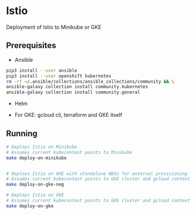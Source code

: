 # Istio

Deployment of Istio to Minikube or GKE

## Prerequisites

* Ansible

```bash
pip3 install --user ansible
pip3 install --user openshift kubernetes
rm -rf ~/.ansible/collections/ansible_collections/community && \
ansible-galaxy collection install community.kubernetes
ansible-galaxy collection install community.general
```

* Helm

* For GKE: gcloud cli, terraform and GKE itself

## Running

```bash
# Deploys Istio on Minikube
# Assumes current kubecontext points to Minikube
make deploy-on-minikube


# Deploys Istio on GKE with standalone NEGs for external provisioning
# Assumes current kubecontext points to GKE cluster and gcloud context to project where GKE cluster is deployed
make deploy-on-gke-neg

# Deploys Istio on GKE
# Assumes current kubecontext points to GKE cluster and gcloud context to project where GKE cluster is deployed
make deploy-on-gke
```
